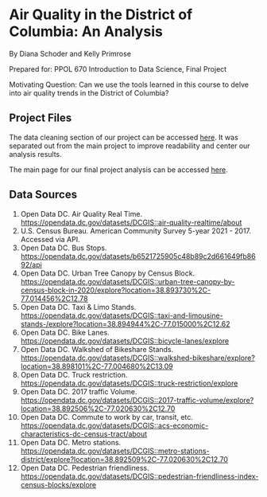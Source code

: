 # Air Quality in the District of Columbia: An Analysis
By Diana Schoder and Kelly Primrose

Prepared for: PPOL 670 Introduction to Data Science, Final Project

Motivating Question: Can we use the tools learned in this course to delve into air quality trends in the District of Columbia?

## Project Files
The data cleaning section of our project can be accessed [here](https://github.com/KPrimrose13/finalproject/blob/eaf53bac9ae6c3d7c1254675be14ca839dc25c0f/TransitDataCleaning.R). It was separated out from the main project to improve readability and center our analysis results. 

The main page for our final project analysis can be accessed [here](https://github.com/KPrimrose13/finalproject/blob/eaf53bac9ae6c3d7c1254675be14ca839dc25c0f/finalproject.qmd).

## Data Sources

1. Open Data DC. Air Quality Real Time. https://opendata.dc.gov/datasets/DCGIS::air-quality-realtime/about 
2. U.S. Census Bureau. American Community Survey 5-year 2021 - 2017. Accessed via API.
3. Open Data DC. Bus Stops. https://opendata.dc.gov/datasets/b6521725905c48b89c2d661649fb8692/api
4. Open Data DC. Urban Tree Canopy by Census Block. https://opendata.dc.gov/datasets/DCGIS::urban-tree-canopy-by-census-block-in-2020/explore?location=38.893730%2C-77.014456%2C12.78 
5. Open Data DC. Taxi & Limo Stands. https://opendata.dc.gov/datasets/DCGIS::taxi-and-limousine-stands-/explore?location=38.894944%2C-77.015000%2C12.62
6. Open Data DC. Bike Lanes. https://opendata.dc.gov/datasets/DCGIS::bicycle-lanes/explore 
7. Open Data DC. Walkshed of Bikeshare Stands. https://opendata.dc.gov/datasets/DCGIS::walkshed-bikeshare/explore?location=38.898101%2C-77.004680%2C13.09 
8. Open Data DC. Truck restriction. https://opendata.dc.gov/datasets/DCGIS::truck-restriction/explore 
9. Open Data DC. 2017 traffic Volume. https://opendata.dc.gov/datasets/DCGIS::2017-traffic-volume/explore?location=38.892506%2C-77.020630%2C12.70 
10. Open Data DC. Commute to work by car, transit, etc. https://opendata.dc.gov/datasets/DCGIS::acs-economic-characteristics-dc-census-tract/about 
11. Open Data DC. Metro stations. https://opendata.dc.gov/datasets/DCGIS::metro-stations-district/explore?location=38.892509%2C-77.020630%2C12.70 
12. Open Data DC. Pedestrian friendliness. https://opendata.dc.gov/datasets/DCGIS::pedestrian-friendliness-index-census-blocks/explore 




